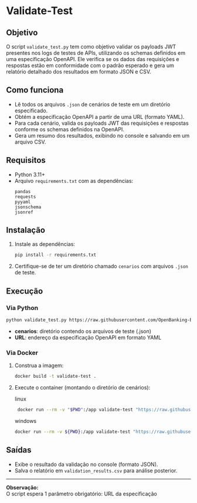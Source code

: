 # Validate-Test

## Objetivo

O script `validate_test.py` tem como objetivo validar os payloads JWT presentes nos logs de testes de APIs, utilizando os schemas definidos em uma especificação OpenAPI. Ele verifica se os dados das requisições e respostas estão em conformidade com o padrão esperado e gera um relatório detalhado dos resultados em formato JSON e CSV.

## Como funciona

- Lê todos os arquivos `.json` de cenários de teste em um diretório especificado.
- Obtém a especificação OpenAPI a partir de uma URL (formato YAML).
- Para cada cenário, valida os payloads JWT das requisições e respostas conforme os schemas definidos na OpenAPI.
- Gera um resumo dos resultados, exibindo no console e salvando em um arquivo CSV.

## Requisitos

- Python 3.11+
- Arquivo `requirements.txt` com as dependências:
  ```
  pandas
  requests
  pyyaml
  jsonschema
  jsonref
  ```

## Instalação

1. Instale as dependências:
   ```sh
   pip install -r requirements.txt
   ```

2. Certifique-se de ter um diretório chamado `cenarios` com arquivos `.json` de teste.

## Execução

### Via Python

```sh
python validate_test.py https://raw.githubusercontent.com/OpenBanking-Brasil/openapi/main/swagger-apis/credit-portability/1.0.0-rc.1.yml
```

- **cenarios**: diretório contendo os arquivos de teste (.json)
- **URL**: endereço da especificação OpenAPI em formato YAML

### Via Docker

1. Construa a imagem:
   ```sh
   docker build -t validate-test .
   ```

2. Execute o container (montando o diretório de cenários):
   
   linux
   ```sh
    docker run --rm -v "$PWD":/app validate-test "https://raw.githubusercontent.com/OpenBanking-Brasil/openapi/main/swagger-apis/credit-portability/1.0.0-rc.1.yml"
   ```

   windows
   ```sh
   docker run --rm -v ${PWD}:/app validate-test "https://raw.githubusercontent.com/OpenBanking-Brasil/openapi/main/swagger-apis/credit-portability/1.0.0-rc.1.yml"
   ```


## Saídas

- Exibe o resultado da validação no console (formato JSON).
- Salva o relatório em `validation_results.csv` para análise posterior.

---

**Observação:**  
O script espera 1 parâmetro obrigatório: URL da especificação

